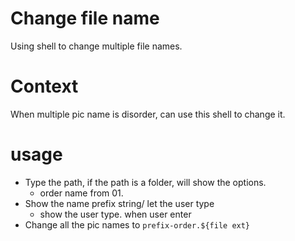 # Change file name
Using shell to change multiple file names.

# Context
When multiple pic name is disorder, can use this shell to change it.

# usage

- Type the path, if the path is a folder, will show the options.
   - order name from 01.
- Show the name prefix string/ let the user type
   - show the user type. when user enter
- Change all the pic names to `prefix-order.${file ext}`
  
